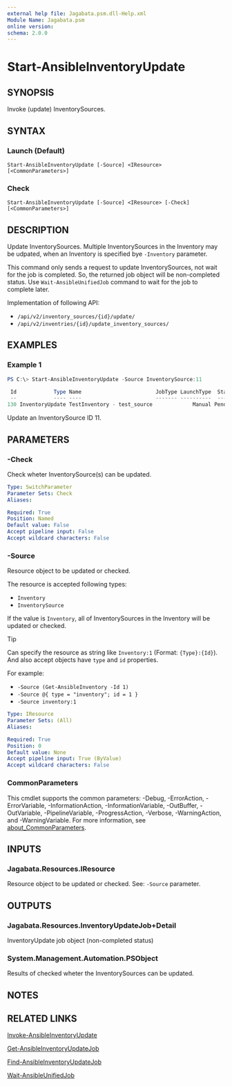 ```yaml
---
external help file: Jagabata.psm.dll-Help.xml
Module Name: Jagabata.psm
online version:
schema: 2.0.0
---
```


# Start-AnsibleInventoryUpdate

## SYNOPSIS
Invoke (update) InventorySources.

## SYNTAX

### Launch (Default)
```
Start-AnsibleInventoryUpdate [-Source] <IResource> [<CommonParameters>]
```

### Check
```
Start-AnsibleInventoryUpdate [-Source] <IResource> [-Check] [<CommonParameters>]
```

## DESCRIPTION
Update InventorySources.
Multiple InventorySources in the Inventory may be udpated, when an Inventory is specified bye `-Inventory` parameter.

This command only sends a request to update InventorySources, not wait for the job is completed.
So, the returned job object will be non-completed status.
Use `Wait-AnsibleUnifiedJob` command to wait for the job to complete later.

Implementation of following API:  
- `/api/v2/inventory_sources/{id}/update/`  
- `/api/v2/inventries/{id}/update_inventory_sources/`

## EXAMPLES

### Example 1
```powershell
PS C:\> Start-AnsibleInventoryUpdate -Source InventorySource:11

 Id            Type Name                        JobType LaunchType  Status Finished Elapsed LaunchedBy     Template        Note
 --            ---- ----                        ------- ----------  ------ -------- ------- ----------     --------        ----
130 InventoryUpdate TestInventory - test_source             Manual Pending                0 [user][1]admin [11]test_source {[Inventory, [2]TestInventory], [Source, Scm], [SourcePath, inventory/hosts.ini]}
```

Update an InventorySource ID 11.

## PARAMETERS

### -Check
Check wheter InventorySource(s) can be updated.

```yaml
Type: SwitchParameter
Parameter Sets: Check
Aliases:

Required: True
Position: Named
Default value: False
Accept pipeline input: False
Accept wildcard characters: False
```

### -Source
Resource object to be updated or checked.

The resource is accepted following types:  
- `Inventory`  
- `InventorySource`

If the value is `Inventory`, all of InventorySources in the Inventory will be updated or checked.

> [!TIP]  
> Can specify the resource as string like `Inventory:1` (Format: `{Type}:{Id}`).
> And also accept objects have `type` and `id` properties.  
>
> For example:  
>  - `-Source (Get-AnsibleInventory -Id 1)`  
>  - `-Source @{ type = "inventory"; id = 1 }`  
>  - `-Source inventory:1`

```yaml
Type: IResource
Parameter Sets: (All)
Aliases:

Required: True
Position: 0
Default value: None
Accept pipeline input: True (ByValue)
Accept wildcard characters: False
```

### CommonParameters
This cmdlet supports the common parameters: -Debug, -ErrorAction, -ErrorVariable, -InformationAction, -InformationVariable, -OutBuffer, -OutVariable, -PipelineVariable, -ProgressAction, -Verbose, -WarningAction, and -WarningVariable. For more information, see [about_CommonParameters](http://go.microsoft.com/fwlink/?LinkID=113216).

## INPUTS

### Jagabata.Resources.IResource
Resource object to be updated or checked.
See: `-Source` parameter.

## OUTPUTS

### Jagabata.Resources.InventoryUpdateJob+Detail
InventoryUpdate job object (non-completed status)

### System.Management.Automation.PSObject
Results of checked wheter the InventorySources can be updated.

## NOTES

## RELATED LINKS

[Invoke-AnsibleInventoryUpdate](Invoke-AnsibleInventoryUpdate)

[Get-AnsibleInventoryUpdateJob](Get-AnsibleInventoryUpdateJob.md)

[Find-AnsibleInventoryUpdateJob](Find-AnsibleInventoryUpdateJob.md)

[Wait-AnsibleUnifiedJob](Wait-AnsibleUnifiedJob.md)
